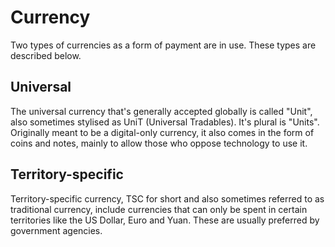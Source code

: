 # Currency
Two types of currencies as a form of payment are in use. These types are described below.

## Universal
The universal currency that's generally accepted globally is called "Unit", also sometimes stylised as UniT (Universal Tradables). It's plural is "Units". Originally meant to be a digital-only currency, it also comes in the form of coins and notes, mainly to allow those who oppose technology to use it.

## Territory-specific
Territory-specific currency, TSC for short and also sometimes referred to as traditional currency, include currencies that can only be spent in certain territories like the US Dollar, Euro and Yuan. These are usually preferred by government agencies.